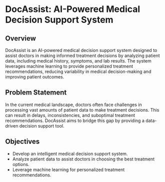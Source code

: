 # DocAssist: AI-Powered Medical Decision Support System

## Overview

DocAssist is an AI-powered medical decision support system designed to assist doctors in making informed treatment decisions by analyzing patient data, including medical history, symptoms, and lab results. The system leverages machine learning to provide personalized treatment recommendations, reducing variability in medical decision-making and improving patient outcomes.


## Problem Statement

In the current medical landscape, doctors often face challenges in processing vast amounts of patient data to make treatment decisions. This can result in delays, inconsistencies, and suboptimal treatment recommendations. DocAssist aims to bridge this gap by providing a data-driven decision support tool.

## Objectives

- Develop an intelligent medical decision support system.
- Analyze patient data to assist doctors in choosing the best treatment options.
- Leverage machine learning for personalized treatment recommendations.
